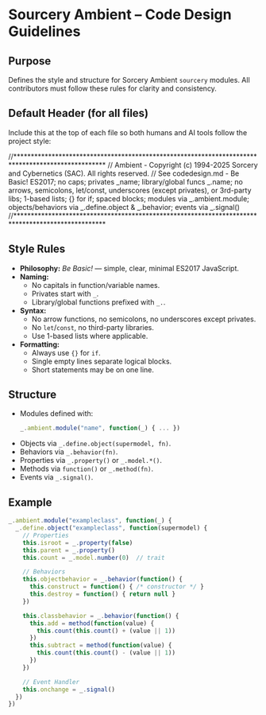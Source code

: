 # Sourcery Ambient – Code Design Guidelines

## Purpose
Defines the style and structure for Sorcery Ambient `sourcery` modules. All contributors must follow these rules for clarity and consistency.

## Default Header (for all files)
Include this at the top of each file so both humans and AI tools follow the project style:

//**************************************************************************************************
// Ambient - Copyright (c) 1994-2025 Sorcery and Cybernetics (SAC). All rights reserved.
// See codedesign.md - Be Basic! ES2017; no caps; privates _name; library/global funcs _.name; no arrows, semicolons, let/const, underscores (except privates), or 3rd-party libs; 1-based lists; {} for if; spaced blocks; modules via _.ambient.module; objects/behaviors via _.define.object & _.behavior; events via _.signal()
//**************************************************************************************************

## Style Rules
- **Philosophy:** *Be Basic!* — simple, clear, minimal ES2017 JavaScript.
- **Naming:**
  - No capitals in function/variable names.
  - Privates start with `_`.
  - Library/global functions prefixed with `_.`.
- **Syntax:**
  - No arrow functions, no semicolons, no underscores except privates.
  - No `let`/`const`, no third-party libraries.
  - Use 1-based lists where applicable.
- **Formatting:**
  - Always use `{}` for `if`.
  - Single empty lines separate logical blocks.
  - Short statements may be on one line.

## Structure
- Modules defined with:
  ```js
  _.ambient.module("name", function(_) { ... })
  ```
- Objects via `_.define.object(supermodel, fn)`.
- Behaviors via `_.behavior(fn)`.
- Properties via `_.property()` or `_.model.*()`.
- Methods via `function()` or `_.method(fn)`.
- Events via `_.signal()`.


## Example
```javascript
_.ambient.module("exampleclass", function(_) {
  _.define.object("exampleclass", function(supermodel) {
    // Properties
    this.isroot = _.property(false)
    this.parent = _.property()
    this.count = _.model.number(0)  // trait

    // Behaviors
    this.objectbehavior = _.behavior(function() {
      this.construct = function() { /* constructor */ }
      this.destroy = function() { return null }
    })

    this.classbehavior = _.behavior(function() {
      this.add = method(function(value) {
        this.count(this.count() + (value || 1))
      })
      this.subtract = method(function(value) {
        this.count(this.count() - (value || 1))
      })
    })

    // Event Handler
    this.onchange = _.signal()
  })
})
```

